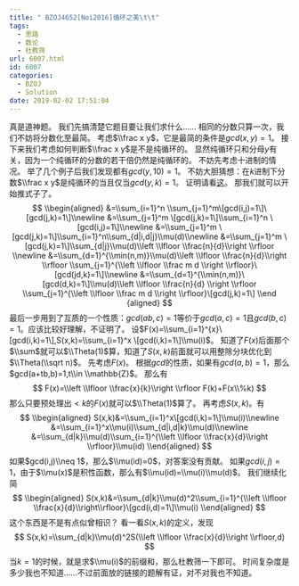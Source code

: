 ```yaml
---
title: " BZOJ4652[Noi2016]循环之美\t\t"
tags:
  - 思路
  - 数论
  - 杜教筛
url: 6007.html
id: 6007
categories:
  - BZOJ
  - Solution
date: 2019-02-02 17:51:04
---
```


真是道神题。 我们先搞清楚它题目要让我们求什么…… 相同的分数只算一次，我们不妨将分数化至最简。 考虑$\\frac x y$，它是最简的条件是$gcd(x,y)=1$。 接下来我们考虑如何判断$\\frac x y$是不是纯循环的。 显然纯循环只和分母$y$有关，因为一个纯循环的分数的若干倍仍然是纯循环的。 不妨先考虑十进制的情况。 举了几个例子后我们发现都有$gcd(y,10)=1$。 不妨大胆猜想：在$k$进制下分数$\\frac x y$是纯循环的当且仅当$gcd(y,k)=1$。 证明请看[这](https://www.cnblogs.com/lcf-2000/p/6250330.html)。 那我们就可以开始推式子了。 $$ \\begin{aligned} &=\\sum_{i=1}^n \\sum_{j=1}^m\[gcd(i,j)=1\]\[gcd(j,k)=1\]\\newline &=\\sum_{j=1}^m \[gcd(j,k)=1\]\\sum_{i=1}^n \[gcd(i,j)=1\]\\newline &=\\sum_{j=1}^m \[gcd(j,k)=1\]\\sum_{i=1}^n\\sum_{d|i,d|j}\\mu(d)\\newline &=\\sum_{j=1}^m \[gcd(j,k)=1\]\\sum_{d|j}\\mu(d)\\left \\lfloor \\frac{n}{d}\\right \\rfloor \\newline &=\\sum_{d=1}^{\\min(n,m)}\\mu(d)\\left \\lfloor \\frac{n}{d}\\right \\rfloor \\sum_{j=1}^{\\left \\lfloor \\frac m d \\right \\rfloor}\[gcd(jd,k)=1\]\\newline &=\\sum_{d=1}^{\\min(n,m)}\[gcd(d,k)=1\]\\mu(d)\\left \\lfloor \\frac{n}{d} \\right \\rfloor \\sum_{j=1}^{\\left \\lfloor \\frac m d \\right \\rfloor}\[gcd(j,k)=1\] \\end {aligned} $$ 最后一步用到了互质的一个性质：$gcd(ab,c)=1$等价于$gcd(a,c)=1$且$gcd(b,c)=1$。应该比较好理解，不证明了。 设$F(x)=\\sum_{i=1}^{x}\[gcd(i,k)=1\],S(x,k)=\\sum_{i=1}^x \[gcd(i,k)=1\]\\mu(i)$。 知道了$F(x)$后面那个$\\sum$就可以$\\Theta(1)$算，知道了$S(x,k)$前面就可以用整除分块优化到$\\Theta(\\sqrt n)$。 先考虑$F(x)$。 根据$gcd$的性质，如果有$gcd(a,b)=1$，那么$gcd(a+tb,b)=1,t\\in \\mathbb{Z}$。 那么有 $$ F(x)=\\left \\lfloor \\frac{x}{k}\\right \\rfloor F(k)+F(x\\%k) $$ 那么只要预处理出$<k$的$F(x)$就可以$\\Theta(1)$算了。 再考虑$S(x,k)$。有 $$ \\begin{aligned} S(x,k)&=\\sum_{i=1}^x\[gcd(i,k)=1\]\\mu(i)\\newline &=\\sum_{i=1}^x\\mu(i)\\sum_{d|i,d|k}\\mu(d)\\newline &=\\sum_{d|k}\\mu(d)\\sum_{i=1}^{\\left \\lfloor \\frac{x}{d}\\right \\rfloor}\\mu(id) \\end{aligned} $$ 如果$gcd(i,j)\\neq 1$，那么$\\mu(id)=0$，对答案没有贡献。 如果$gcd(i,j)=1$，由于$\\mu(x)$是积性函数，那么有$\\mu(id)=\\mu(i)\\mu(d)$。 我们继续化简 $$ \\begin{aligned} S(x,k)&=\\sum_{d|k}\\mu(d)^2\\sum_{i=1}^{\\left \\lfloor \\frac{x}{d}\\right\\rfloor}\[gcd(i,d)=1\]\\mu(i) \\end{aligned} $$ 这个东西是不是有点似曾相识？ 看一看$S(x,k)$的定义，发现 $$ S(x,k)=\\sum_{d|k}\\mu(d)^2S(\\left \\lfloor \\frac{x}{d}\\right \\rfloor,d) $$ 当$k=1$的时候，就是求$\\mu(i)$的前缀和，那么杜教筛一下即可。 时间复杂度是多少我也不知道……不过前面放的链接的题解有证，对不对我也不知道。